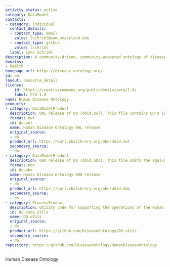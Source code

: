 ```yaml
---
activity_status: active
category: DataModel
contacts:
- category: Individual
  contact_details:
  - contact_type: email
    value: lschriml@som.umaryland.edu
  - contact_type: github
    value: lschriml
  label: Lynn Schriml
description: A community-driven, community-accepted ontology of diseases for clinical research and medicine inclusive of genetic, environmental and infectious diseases.
domains:
- health
homepage_url: https://disease-ontology.org/
id: do
layout: resource_detail
license:
    id: https://creativecommons.org/publicdomain/zero/1.0/
    label: CC0 1.0
name: Human Disease Ontology
products:
- category: DataModelProduct
  description: OWL release of DO (doid.owl). This file contains DO's is_a asserted hierarchy plus equivalent axioms to other OBO Foundry ontologies.
  format: owl
  id: do.owl
  name: Human Disease Ontology OWL release
  original_source:
  - do
  product_url: https://purl.obolibrary.org/obo/doid.owl
  secondary_source:
  - do
- category: DataModelProduct
  description: OBO release of DO (doid.obo). This file omits the equivalent axioms.
  format: obo
  id: do.obo
  name: Human Disease Ontology OBO release
  original_source:
  - do
  product_url: https://purl.obolibrary.org/obo/doid.obo
  secondary_source:
  - do
- category: ProcessProduct
  description: Utility code for supporting the operations of the Human Disease Ontology
  id: do.code.utils
  name: DO.utils
  original_source:
  - do
  product_url: https://github.com/DiseaseOntology/DO.utils
  secondary_source:
  - do
repository: https://github.com/DiseaseOntology/HumanDiseaseOntology
---
```

Human Disease Ontology
